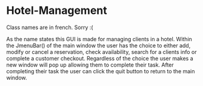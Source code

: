 # Hotel-Management
Class names are in french. Sorry :( 


As the name states this GUI is made for managing clients in a hotel. Within the JmenuBar() of the main window
the user has the choice to either add, modify or cancel a reservation, check availability, search for a clients info or 
complete a customer checkout. Regardless of the choice the user makes a new window will pop up 
allowing them to complete their task. After completing their task the user can click the quit button to return 
to the main window.






















